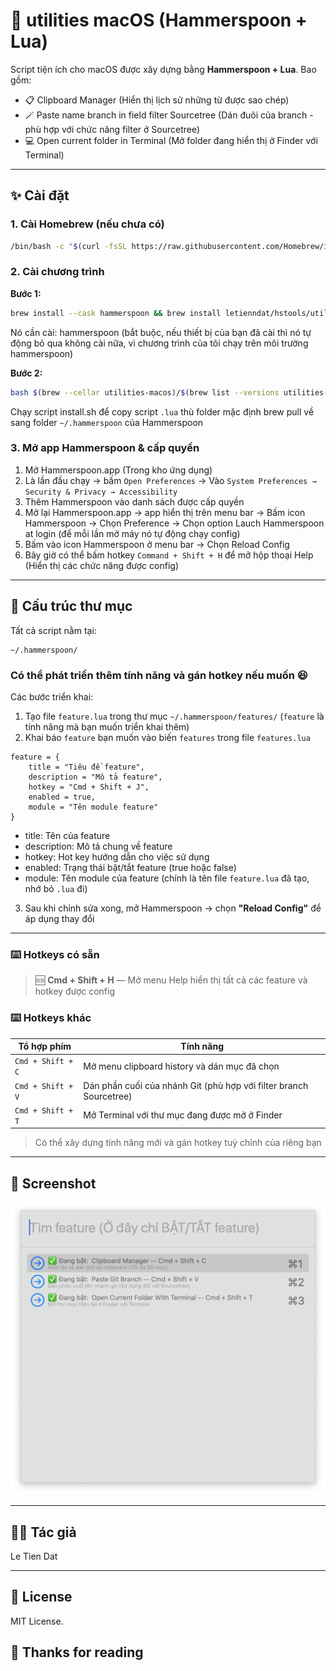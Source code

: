 # 🔧 utilities macOS (Hammerspoon + Lua)

Script tiện ích cho macOS được xây dựng bằng **Hammerspoon + Lua**. Bao gồm:

- 📋 Clipboard Manager (Hiển thị lịch sử những từ được sao chép)
- 🪄 Paste name branch in field filter Sourcetree (Dán đuôi của branch - phù hợp với chức năng filter ở Sourcetree)
- 💻 Open current folder in Terminal (Mở folder đang hiển thị ở Finder với Terminal)

---

## ✨ Cài đặt

### 1. Cài Homebrew (nếu chưa có)

```bash
/bin/bash -c "$(curl -fsSL https://raw.githubusercontent.com/Homebrew/install/HEAD/install.sh)"
```

### 2. Cài chương trình

**Bước 1:**
```bash
brew install --cask hammerspoon && brew install letienndat/hstools/utilities-macos
```

Nó cần cài: hammerspoon (bắt buộc, nếu thiết bị của bạn đã cài thì nó tự động bỏ qua không cài nữa, vì chương trình của tôi chạy trên môi trường hammerspoon)

**Bước 2:**
```bash
bash $(brew --cellar utilities-macos)/$(brew list --versions utilities-macos | awk '{print $2}')/install.sh
```

Chạy script install.sh để copy script `.lua` thù folder mặc định brew pull về sang folder `~/.hammerspoon` của Hammerspoon

### 3. Mở app Hammerspoon & cấp quyền

1. Mở Hammerspoon.app (Trong kho ứng dụng)
2. Là lần đầu chạy → bấm `Open Preferences` → Vào `System Preferences → Security & Privacy → Accessibility`
3. Thêm Hammerspoon vào danh sách được cấp quyền
4. Mở lại Hammerspoon.app -> app hiển thị trên menu bar -> Bấm icon Hammerspoon -> Chọn Preference -> Chọn option Lauch Hammerspoon at login (để mỗi lần mở máy nó tự động chạy config)
5. Bấm vào icon Hammerspoon ở menu bar -> Chọn Reload Config
6. Bây giờ có thể bấm hotkey `Command + Shift + H` để mở hộp thoại Help (Hiển thị các chức năng được config)

---

## 📁 Cấu trúc thư mục

Tất cả script nằm tại:

```
~/.hammerspoon/
```

### Có thể phát triển thêm tính năng và gán hotkey nếu muốn 😆

Các bước triển khai:

1. Tạo file `feature.lua` trong thư mục `~/.hammerspoon/features/` (`feature` là tính năng mà bạn muốn triển khai thêm)
2. Khai báo `feature` bạn muốn vào biến `features` trong file `features.lua`
```
feature = {
    title = "Tiêu đề feature",
    description = "Mô tả feature",
    hotkey = "Cmd + Shift + J",
    enabled = true,
    module = "Tên module feature"
}
```
- title: Tên của feature
- description: Mô tả chung về feature
- hotkey: Hot key hướng dẫn cho việc sử dụng
- enabled: Trạng thái bật/tắt feature (true hoặc false)
- module: Tên module của feature (chính là tên file `feature.lua` đã tạo, nhớ bỏ `.lua` đi)

3. Sau khi chỉnh sửa xong, mở Hammerspoon → chọn **"Reload Config"** để áp dụng thay đổi

---

### ⌨️ Hotkeys có sẵn

> 🆘 **Cmd + Shift + H** — Mở menu Help hiển thị tất cả các feature và hotkey được config

### ⌨️ Hotkeys khác

| Tổ hợp phím       | Tính năng                                                                         |
| ----------------- | --------------------------------------------------------------------------------- |
| `Cmd + Shift + C` | Mở menu clipboard history và dán mục đã chọn                                      |
| `Cmd + Shift + V` | Dán phần cuối của nhánh Git (phù hợp với filter branch Sourcetree)                |
| `Cmd + Shift + T` | Mở Terminal với thư mục đang được mở ở Finder                                     |

> Có thể xây dựng tính năng mới và gán hotkey tuỳ chỉnh của riêng bạn

---

## 📸 Screenshot

<img src="/assets/preview.png" width="600" alt="Preview utilities macOS (Hammerspoon + Lua)">

---

## 🧑‍💻 Tác giả

Le Tien Dat

---

## 📜 License

MIT License.

## 🫶 Thanks for reading